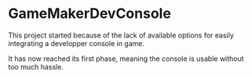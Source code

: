 # GameMakerDevConsole
This project started because of the lack of available options for easily integrating a developper console in game.

It has now reached its first phase, meaning the console is usable without too much hassle.

